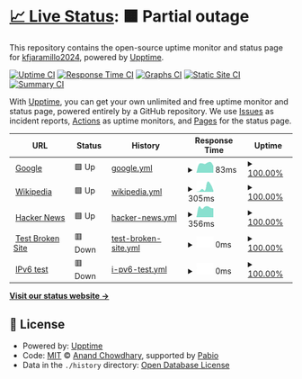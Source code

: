 # [📈 Live Status](https://kfjaramillo2024.github.io/ProyectoGHA02): <!--live status--> **🟧 Partial outage**

This repository contains the open-source uptime monitor and status page for [kfjaramillo2024](https://kfjaramillo2024.github.io/ProyectoGHA02), powered by [Upptime](https://github.com/upptime/upptime).

[![Uptime CI](https://github.com/kfjaramillo2024/ProyectoGHA02/workflows/Uptime%20CI/badge.svg)](https://github.com/kfjaramillo2024/ProyectoGHA02/actions?query=workflow%3A%22Uptime+CI%22)
[![Response Time CI](https://github.com/kfjaramillo2024/ProyectoGHA02/workflows/Response%20Time%20CI/badge.svg)](https://github.com/kfjaramillo2024/ProyectoGHA02/actions?query=workflow%3A%22Response+Time+CI%22)
[![Graphs CI](https://github.com/kfjaramillo2024/ProyectoGHA02/workflows/Graphs%20CI/badge.svg)](https://github.com/kfjaramillo2024/ProyectoGHA02/actions?query=workflow%3A%22Graphs+CI%22)
[![Static Site CI](https://github.com/kfjaramillo2024/ProyectoGHA02/workflows/Static%20Site%20CI/badge.svg)](https://github.com/kfjaramillo2024/ProyectoGHA02/actions?query=workflow%3A%22Static+Site+CI%22)
[![Summary CI](https://github.com/kfjaramillo2024/ProyectoGHA02/workflows/Summary%20CI/badge.svg)](https://github.com/kfjaramillo2024/ProyectoGHA02/actions?query=workflow%3A%22Summary+CI%22)

With [Upptime](https://upptime.js.org), you can get your own unlimited and free uptime monitor and status page, powered entirely by a GitHub repository. We use [Issues](https://github.com/kfjaramillo2024/ProyectoGHA02/issues) as incident reports, [Actions](https://github.com/kfjaramillo2024/ProyectoGHA02/actions) as uptime monitors, and [Pages](https://kfjaramillo2024.github.io/ProyectoGHA02) for the status page.

<!--start: status pages-->
<!-- This summary is generated by Upptime (https://github.com/upptime/upptime) -->
<!-- Do not edit this manually, your changes will be overwritten -->
<!-- prettier-ignore -->
| URL | Status | History | Response Time | Uptime |
| --- | ------ | ------- | ------------- | ------ |
| <img alt="" src="https://icons.duckduckgo.com/ip3/www.google.com.ico" height="13"> [Google](https://www.google.com) | 🟩 Up | [google.yml](https://github.com/LFCEPEDAP/Monitor2.0/commits/HEAD/history/google.yml) | <details><summary><img alt="Response time graph" src="./graphs/google/response-time-week.png" height="20"> 83ms</summary><br><a href="https://LFCEPEDAP.github.io/Monitor2.0/history/google"><img alt="Response time 83" src="https://img.shields.io/endpoint?url=https%3A%2F%2Fraw.githubusercontent.com%2FLFCEPEDAP%2FMonitor2.0%2FHEAD%2Fapi%2Fgoogle%2Fresponse-time.json"></a><br><a href="https://LFCEPEDAP.github.io/Monitor2.0/history/google"><img alt="24-hour response time 101" src="https://img.shields.io/endpoint?url=https%3A%2F%2Fraw.githubusercontent.com%2FLFCEPEDAP%2FMonitor2.0%2FHEAD%2Fapi%2Fgoogle%2Fresponse-time-day.json"></a><br><a href="https://LFCEPEDAP.github.io/Monitor2.0/history/google"><img alt="7-day response time 83" src="https://img.shields.io/endpoint?url=https%3A%2F%2Fraw.githubusercontent.com%2FLFCEPEDAP%2FMonitor2.0%2FHEAD%2Fapi%2Fgoogle%2Fresponse-time-week.json"></a><br><a href="https://LFCEPEDAP.github.io/Monitor2.0/history/google"><img alt="30-day response time 83" src="https://img.shields.io/endpoint?url=https%3A%2F%2Fraw.githubusercontent.com%2FLFCEPEDAP%2FMonitor2.0%2FHEAD%2Fapi%2Fgoogle%2Fresponse-time-month.json"></a><br><a href="https://LFCEPEDAP.github.io/Monitor2.0/history/google"><img alt="1-year response time 83" src="https://img.shields.io/endpoint?url=https%3A%2F%2Fraw.githubusercontent.com%2FLFCEPEDAP%2FMonitor2.0%2FHEAD%2Fapi%2Fgoogle%2Fresponse-time-year.json"></a></details> | <details><summary><a href="https://LFCEPEDAP.github.io/Monitor2.0/history/google">100.00%</a></summary><a href="https://LFCEPEDAP.github.io/Monitor2.0/history/google"><img alt="All-time uptime 100.00%" src="https://img.shields.io/endpoint?url=https%3A%2F%2Fraw.githubusercontent.com%2FLFCEPEDAP%2FMonitor2.0%2FHEAD%2Fapi%2Fgoogle%2Fuptime.json"></a><br><a href="https://LFCEPEDAP.github.io/Monitor2.0/history/google"><img alt="24-hour uptime 100.00%" src="https://img.shields.io/endpoint?url=https%3A%2F%2Fraw.githubusercontent.com%2FLFCEPEDAP%2FMonitor2.0%2FHEAD%2Fapi%2Fgoogle%2Fuptime-day.json"></a><br><a href="https://LFCEPEDAP.github.io/Monitor2.0/history/google"><img alt="7-day uptime 100.00%" src="https://img.shields.io/endpoint?url=https%3A%2F%2Fraw.githubusercontent.com%2FLFCEPEDAP%2FMonitor2.0%2FHEAD%2Fapi%2Fgoogle%2Fuptime-week.json"></a><br><a href="https://LFCEPEDAP.github.io/Monitor2.0/history/google"><img alt="30-day uptime 100.00%" src="https://img.shields.io/endpoint?url=https%3A%2F%2Fraw.githubusercontent.com%2FLFCEPEDAP%2FMonitor2.0%2FHEAD%2Fapi%2Fgoogle%2Fuptime-month.json"></a><br><a href="https://LFCEPEDAP.github.io/Monitor2.0/history/google"><img alt="1-year uptime 100.00%" src="https://img.shields.io/endpoint?url=https%3A%2F%2Fraw.githubusercontent.com%2FLFCEPEDAP%2FMonitor2.0%2FHEAD%2Fapi%2Fgoogle%2Fuptime-year.json"></a></details>
| <img alt="" src="https://icons.duckduckgo.com/ip3/en.wikipedia.org.ico" height="13"> [Wikipedia](https://en.wikipedia.org) | 🟩 Up | [wikipedia.yml](https://github.com/LFCEPEDAP/Monitor2.0/commits/HEAD/history/wikipedia.yml) | <details><summary><img alt="Response time graph" src="./graphs/wikipedia/response-time-week.png" height="20"> 305ms</summary><br><a href="https://LFCEPEDAP.github.io/Monitor2.0/history/wikipedia"><img alt="Response time 305" src="https://img.shields.io/endpoint?url=https%3A%2F%2Fraw.githubusercontent.com%2FLFCEPEDAP%2FMonitor2.0%2FHEAD%2Fapi%2Fwikipedia%2Fresponse-time.json"></a><br><a href="https://LFCEPEDAP.github.io/Monitor2.0/history/wikipedia"><img alt="24-hour response time 478" src="https://img.shields.io/endpoint?url=https%3A%2F%2Fraw.githubusercontent.com%2FLFCEPEDAP%2FMonitor2.0%2FHEAD%2Fapi%2Fwikipedia%2Fresponse-time-day.json"></a><br><a href="https://LFCEPEDAP.github.io/Monitor2.0/history/wikipedia"><img alt="7-day response time 305" src="https://img.shields.io/endpoint?url=https%3A%2F%2Fraw.githubusercontent.com%2FLFCEPEDAP%2FMonitor2.0%2FHEAD%2Fapi%2Fwikipedia%2Fresponse-time-week.json"></a><br><a href="https://LFCEPEDAP.github.io/Monitor2.0/history/wikipedia"><img alt="30-day response time 305" src="https://img.shields.io/endpoint?url=https%3A%2F%2Fraw.githubusercontent.com%2FLFCEPEDAP%2FMonitor2.0%2FHEAD%2Fapi%2Fwikipedia%2Fresponse-time-month.json"></a><br><a href="https://LFCEPEDAP.github.io/Monitor2.0/history/wikipedia"><img alt="1-year response time 305" src="https://img.shields.io/endpoint?url=https%3A%2F%2Fraw.githubusercontent.com%2FLFCEPEDAP%2FMonitor2.0%2FHEAD%2Fapi%2Fwikipedia%2Fresponse-time-year.json"></a></details> | <details><summary><a href="https://LFCEPEDAP.github.io/Monitor2.0/history/wikipedia">100.00%</a></summary><a href="https://LFCEPEDAP.github.io/Monitor2.0/history/wikipedia"><img alt="All-time uptime 100.00%" src="https://img.shields.io/endpoint?url=https%3A%2F%2Fraw.githubusercontent.com%2FLFCEPEDAP%2FMonitor2.0%2FHEAD%2Fapi%2Fwikipedia%2Fuptime.json"></a><br><a href="https://LFCEPEDAP.github.io/Monitor2.0/history/wikipedia"><img alt="24-hour uptime 100.00%" src="https://img.shields.io/endpoint?url=https%3A%2F%2Fraw.githubusercontent.com%2FLFCEPEDAP%2FMonitor2.0%2FHEAD%2Fapi%2Fwikipedia%2Fuptime-day.json"></a><br><a href="https://LFCEPEDAP.github.io/Monitor2.0/history/wikipedia"><img alt="7-day uptime 100.00%" src="https://img.shields.io/endpoint?url=https%3A%2F%2Fraw.githubusercontent.com%2FLFCEPEDAP%2FMonitor2.0%2FHEAD%2Fapi%2Fwikipedia%2Fuptime-week.json"></a><br><a href="https://LFCEPEDAP.github.io/Monitor2.0/history/wikipedia"><img alt="30-day uptime 100.00%" src="https://img.shields.io/endpoint?url=https%3A%2F%2Fraw.githubusercontent.com%2FLFCEPEDAP%2FMonitor2.0%2FHEAD%2Fapi%2Fwikipedia%2Fuptime-month.json"></a><br><a href="https://LFCEPEDAP.github.io/Monitor2.0/history/wikipedia"><img alt="1-year uptime 100.00%" src="https://img.shields.io/endpoint?url=https%3A%2F%2Fraw.githubusercontent.com%2FLFCEPEDAP%2FMonitor2.0%2FHEAD%2Fapi%2Fwikipedia%2Fuptime-year.json"></a></details>
| <img alt="" src="https://icons.duckduckgo.com/ip3/news.ycombinator.com.ico" height="13"> [Hacker News](https://news.ycombinator.com) | 🟩 Up | [hacker-news.yml](https://github.com/LFCEPEDAP/Monitor2.0/commits/HEAD/history/hacker-news.yml) | <details><summary><img alt="Response time graph" src="./graphs/hacker-news/response-time-week.png" height="20"> 356ms</summary><br><a href="https://LFCEPEDAP.github.io/Monitor2.0/history/hacker-news"><img alt="Response time 356" src="https://img.shields.io/endpoint?url=https%3A%2F%2Fraw.githubusercontent.com%2FLFCEPEDAP%2FMonitor2.0%2FHEAD%2Fapi%2Fhacker-news%2Fresponse-time.json"></a><br><a href="https://LFCEPEDAP.github.io/Monitor2.0/history/hacker-news"><img alt="24-hour response time 158" src="https://img.shields.io/endpoint?url=https%3A%2F%2Fraw.githubusercontent.com%2FLFCEPEDAP%2FMonitor2.0%2FHEAD%2Fapi%2Fhacker-news%2Fresponse-time-day.json"></a><br><a href="https://LFCEPEDAP.github.io/Monitor2.0/history/hacker-news"><img alt="7-day response time 356" src="https://img.shields.io/endpoint?url=https%3A%2F%2Fraw.githubusercontent.com%2FLFCEPEDAP%2FMonitor2.0%2FHEAD%2Fapi%2Fhacker-news%2Fresponse-time-week.json"></a><br><a href="https://LFCEPEDAP.github.io/Monitor2.0/history/hacker-news"><img alt="30-day response time 356" src="https://img.shields.io/endpoint?url=https%3A%2F%2Fraw.githubusercontent.com%2FLFCEPEDAP%2FMonitor2.0%2FHEAD%2Fapi%2Fhacker-news%2Fresponse-time-month.json"></a><br><a href="https://LFCEPEDAP.github.io/Monitor2.0/history/hacker-news"><img alt="1-year response time 356" src="https://img.shields.io/endpoint?url=https%3A%2F%2Fraw.githubusercontent.com%2FLFCEPEDAP%2FMonitor2.0%2FHEAD%2Fapi%2Fhacker-news%2Fresponse-time-year.json"></a></details> | <details><summary><a href="https://LFCEPEDAP.github.io/Monitor2.0/history/hacker-news">100.00%</a></summary><a href="https://LFCEPEDAP.github.io/Monitor2.0/history/hacker-news"><img alt="All-time uptime 100.00%" src="https://img.shields.io/endpoint?url=https%3A%2F%2Fraw.githubusercontent.com%2FLFCEPEDAP%2FMonitor2.0%2FHEAD%2Fapi%2Fhacker-news%2Fuptime.json"></a><br><a href="https://LFCEPEDAP.github.io/Monitor2.0/history/hacker-news"><img alt="24-hour uptime 100.00%" src="https://img.shields.io/endpoint?url=https%3A%2F%2Fraw.githubusercontent.com%2FLFCEPEDAP%2FMonitor2.0%2FHEAD%2Fapi%2Fhacker-news%2Fuptime-day.json"></a><br><a href="https://LFCEPEDAP.github.io/Monitor2.0/history/hacker-news"><img alt="7-day uptime 100.00%" src="https://img.shields.io/endpoint?url=https%3A%2F%2Fraw.githubusercontent.com%2FLFCEPEDAP%2FMonitor2.0%2FHEAD%2Fapi%2Fhacker-news%2Fuptime-week.json"></a><br><a href="https://LFCEPEDAP.github.io/Monitor2.0/history/hacker-news"><img alt="30-day uptime 100.00%" src="https://img.shields.io/endpoint?url=https%3A%2F%2Fraw.githubusercontent.com%2FLFCEPEDAP%2FMonitor2.0%2FHEAD%2Fapi%2Fhacker-news%2Fuptime-month.json"></a><br><a href="https://LFCEPEDAP.github.io/Monitor2.0/history/hacker-news"><img alt="1-year uptime 100.00%" src="https://img.shields.io/endpoint?url=https%3A%2F%2Fraw.githubusercontent.com%2FLFCEPEDAP%2FMonitor2.0%2FHEAD%2Fapi%2Fhacker-news%2Fuptime-year.json"></a></details>
| <img alt="" src="https://icons.duckduckgo.com/ip3/thissitedoesnotexist.koj.co.ico" height="13"> [Test Broken Site](https://thissitedoesnotexist.koj.co) | 🟥 Down | [test-broken-site.yml](https://github.com/LFCEPEDAP/Monitor2.0/commits/HEAD/history/test-broken-site.yml) | <details><summary><img alt="Response time graph" src="./graphs/test-broken-site/response-time-week.png" height="20"> 0ms</summary><br><a href="https://LFCEPEDAP.github.io/Monitor2.0/history/test-broken-site"><img alt="Response time 0" src="https://img.shields.io/endpoint?url=https%3A%2F%2Fraw.githubusercontent.com%2FLFCEPEDAP%2FMonitor2.0%2FHEAD%2Fapi%2Ftest-broken-site%2Fresponse-time.json"></a><br><a href="https://LFCEPEDAP.github.io/Monitor2.0/history/test-broken-site"><img alt="24-hour response time 0" src="https://img.shields.io/endpoint?url=https%3A%2F%2Fraw.githubusercontent.com%2FLFCEPEDAP%2FMonitor2.0%2FHEAD%2Fapi%2Ftest-broken-site%2Fresponse-time-day.json"></a><br><a href="https://LFCEPEDAP.github.io/Monitor2.0/history/test-broken-site"><img alt="7-day response time 0" src="https://img.shields.io/endpoint?url=https%3A%2F%2Fraw.githubusercontent.com%2FLFCEPEDAP%2FMonitor2.0%2FHEAD%2Fapi%2Ftest-broken-site%2Fresponse-time-week.json"></a><br><a href="https://LFCEPEDAP.github.io/Monitor2.0/history/test-broken-site"><img alt="30-day response time 0" src="https://img.shields.io/endpoint?url=https%3A%2F%2Fraw.githubusercontent.com%2FLFCEPEDAP%2FMonitor2.0%2FHEAD%2Fapi%2Ftest-broken-site%2Fresponse-time-month.json"></a><br><a href="https://LFCEPEDAP.github.io/Monitor2.0/history/test-broken-site"><img alt="1-year response time 0" src="https://img.shields.io/endpoint?url=https%3A%2F%2Fraw.githubusercontent.com%2FLFCEPEDAP%2FMonitor2.0%2FHEAD%2Fapi%2Ftest-broken-site%2Fresponse-time-year.json"></a></details> | <details><summary><a href="https://LFCEPEDAP.github.io/Monitor2.0/history/test-broken-site">100.00%</a></summary><a href="https://LFCEPEDAP.github.io/Monitor2.0/history/test-broken-site"><img alt="All-time uptime 100.00%" src="https://img.shields.io/endpoint?url=https%3A%2F%2Fraw.githubusercontent.com%2FLFCEPEDAP%2FMonitor2.0%2FHEAD%2Fapi%2Ftest-broken-site%2Fuptime.json"></a><br><a href="https://LFCEPEDAP.github.io/Monitor2.0/history/test-broken-site"><img alt="24-hour uptime 100.00%" src="https://img.shields.io/endpoint?url=https%3A%2F%2Fraw.githubusercontent.com%2FLFCEPEDAP%2FMonitor2.0%2FHEAD%2Fapi%2Ftest-broken-site%2Fuptime-day.json"></a><br><a href="https://LFCEPEDAP.github.io/Monitor2.0/history/test-broken-site"><img alt="7-day uptime 100.00%" src="https://img.shields.io/endpoint?url=https%3A%2F%2Fraw.githubusercontent.com%2FLFCEPEDAP%2FMonitor2.0%2FHEAD%2Fapi%2Ftest-broken-site%2Fuptime-week.json"></a><br><a href="https://LFCEPEDAP.github.io/Monitor2.0/history/test-broken-site"><img alt="30-day uptime 100.00%" src="https://img.shields.io/endpoint?url=https%3A%2F%2Fraw.githubusercontent.com%2FLFCEPEDAP%2FMonitor2.0%2FHEAD%2Fapi%2Ftest-broken-site%2Fuptime-month.json"></a><br><a href="https://LFCEPEDAP.github.io/Monitor2.0/history/test-broken-site"><img alt="1-year uptime 100.00%" src="https://img.shields.io/endpoint?url=https%3A%2F%2Fraw.githubusercontent.com%2FLFCEPEDAP%2FMonitor2.0%2FHEAD%2Fapi%2Ftest-broken-site%2Fuptime-year.json"></a></details>
| <img alt="" src="https://icons.duckduckgo.com/ip3/null.ico" height="13"> [IPv6 test](forwardemail.net) | 🟥 Down | [i-pv6-test.yml](https://github.com/LFCEPEDAP/Monitor2.0/commits/HEAD/history/i-pv6-test.yml) | <details><summary><img alt="Response time graph" src="./graphs/i-pv6-test/response-time-week.png" height="20"> 0ms</summary><br><a href="https://LFCEPEDAP.github.io/Monitor2.0/history/i-pv6-test"><img alt="Response time 0" src="https://img.shields.io/endpoint?url=https%3A%2F%2Fraw.githubusercontent.com%2FLFCEPEDAP%2FMonitor2.0%2FHEAD%2Fapi%2Fi-pv6-test%2Fresponse-time.json"></a><br><a href="https://LFCEPEDAP.github.io/Monitor2.0/history/i-pv6-test"><img alt="24-hour response time 0" src="https://img.shields.io/endpoint?url=https%3A%2F%2Fraw.githubusercontent.com%2FLFCEPEDAP%2FMonitor2.0%2FHEAD%2Fapi%2Fi-pv6-test%2Fresponse-time-day.json"></a><br><a href="https://LFCEPEDAP.github.io/Monitor2.0/history/i-pv6-test"><img alt="7-day response time 0" src="https://img.shields.io/endpoint?url=https%3A%2F%2Fraw.githubusercontent.com%2FLFCEPEDAP%2FMonitor2.0%2FHEAD%2Fapi%2Fi-pv6-test%2Fresponse-time-week.json"></a><br><a href="https://LFCEPEDAP.github.io/Monitor2.0/history/i-pv6-test"><img alt="30-day response time 0" src="https://img.shields.io/endpoint?url=https%3A%2F%2Fraw.githubusercontent.com%2FLFCEPEDAP%2FMonitor2.0%2FHEAD%2Fapi%2Fi-pv6-test%2Fresponse-time-month.json"></a><br><a href="https://LFCEPEDAP.github.io/Monitor2.0/history/i-pv6-test"><img alt="1-year response time 0" src="https://img.shields.io/endpoint?url=https%3A%2F%2Fraw.githubusercontent.com%2FLFCEPEDAP%2FMonitor2.0%2FHEAD%2Fapi%2Fi-pv6-test%2Fresponse-time-year.json"></a></details> | <details><summary><a href="https://LFCEPEDAP.github.io/Monitor2.0/history/i-pv6-test">100.00%</a></summary><a href="https://LFCEPEDAP.github.io/Monitor2.0/history/i-pv6-test"><img alt="All-time uptime 100.00%" src="https://img.shields.io/endpoint?url=https%3A%2F%2Fraw.githubusercontent.com%2FLFCEPEDAP%2FMonitor2.0%2FHEAD%2Fapi%2Fi-pv6-test%2Fuptime.json"></a><br><a href="https://LFCEPEDAP.github.io/Monitor2.0/history/i-pv6-test"><img alt="24-hour uptime 100.00%" src="https://img.shields.io/endpoint?url=https%3A%2F%2Fraw.githubusercontent.com%2FLFCEPEDAP%2FMonitor2.0%2FHEAD%2Fapi%2Fi-pv6-test%2Fuptime-day.json"></a><br><a href="https://LFCEPEDAP.github.io/Monitor2.0/history/i-pv6-test"><img alt="7-day uptime 100.00%" src="https://img.shields.io/endpoint?url=https%3A%2F%2Fraw.githubusercontent.com%2FLFCEPEDAP%2FMonitor2.0%2FHEAD%2Fapi%2Fi-pv6-test%2Fuptime-week.json"></a><br><a href="https://LFCEPEDAP.github.io/Monitor2.0/history/i-pv6-test"><img alt="30-day uptime 100.00%" src="https://img.shields.io/endpoint?url=https%3A%2F%2Fraw.githubusercontent.com%2FLFCEPEDAP%2FMonitor2.0%2FHEAD%2Fapi%2Fi-pv6-test%2Fuptime-month.json"></a><br><a href="https://LFCEPEDAP.github.io/Monitor2.0/history/i-pv6-test"><img alt="1-year uptime 100.00%" src="https://img.shields.io/endpoint?url=https%3A%2F%2Fraw.githubusercontent.com%2FLFCEPEDAP%2FMonitor2.0%2FHEAD%2Fapi%2Fi-pv6-test%2Fuptime-year.json"></a></details>

<!--end: status pages-->

[**Visit our status website →**](https://kfjaramillo2024.github.io/ProyectoGHA02)

## 📄 License

- Powered by: [Upptime](https://github.com/upptime/upptime)
- Code: [MIT](./LICENSE) © [Anand Chowdhary](https://anandchowdhary.com), supported by [Pabio](https://pabio.com)
- Data in the `./history` directory: [Open Database License](https://opendatacommons.org/licenses/odbl/1-0/)
